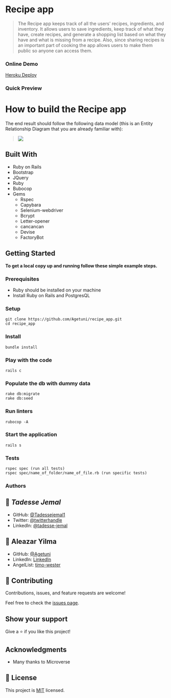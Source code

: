 # Recipe app

> The Recipe app keeps track of all the users' recipes, ingredients, and inventory. It allows users to save ingredients, keep track of what they have, create recipes, and generate a shopping list based on what they have and what is missing from a recipe. Also, since sharing recipes is an important part of cooking the app allows users to make them public so anyone can access them.

### Online Demo
[Heroku Deploy](https://peaceful-plateau-96727.herokuapp.com/)

### Quick Preview



# How to build the Recipe app
The end result should follow the following data model (this is an Entity Relationship Diagram that you are already familiar with):

> ![](https://github.com/microverseinc/curriculum-rails/blob/main/recipe-app/images/recipe_app_erd.png)

## Built With

- Ruby on Rails
- Bootstrap
- JQuery
- Ruby
- Bubocop
- Gems
  - Rspec
  - Capybara
  - Selenium-webdriver
  - Bcrypt
  - Letter-opener
  - cancancan
  - Devise
  - FactoryBot


## Getting Started

**To get a local copy up and running follow these simple example steps.**

### Prerequisites
- Ruby should be installed on your machine
- Install Ruby on Rails and PostgresQL

### Setup
```
git clone https://github.com/Agetuni/recipe_app.git
cd recipe_app
```
### Install
```
bundle install
```

### Play with the code
```
rails c
```

### Populate the db with dummy data
```
rake db:migrate
rake db:seed
```

### Run linters
```
rubocop -A
```

### Start the application
```
rails s
```

### Tests
```
rspec spec (run all tests)
rspec spec/name_of_folder/name_of_file.rb (run specific tests)
```
### Authors

## 👤 *Tadesse Jemal*

- GitHub: [@Tadessejemal1](https://github.com/Tadessejemal1)
- Twitter: [@twitterhandle](https://twitter.com/tadesse)
- LinkedIn: [@tadesse-jemal](https://linkedin.com/in/tadesse-jemal)


## 👤 Aleazar Yilma

- GitHub: [@Agetuni](https://github.com/Agetuni)
- LinkedIn: [LinkedIn](https://www.linkedin.com/in/aleazaryilma/)
- AngelList: [timo-wester](https://angel.co/u/aleazar-yilma-1)


## 🤝 Contributing

Contributions, issues, and feature requests are welcome!

Feel free to check the [issues page](../../issues/).

## Show your support

Give a ⭐️ if you like this project!

## Acknowledgments

- Many thanks to Microverse

## 📝 License

This project is [MIT](./MIT.md) licensed.